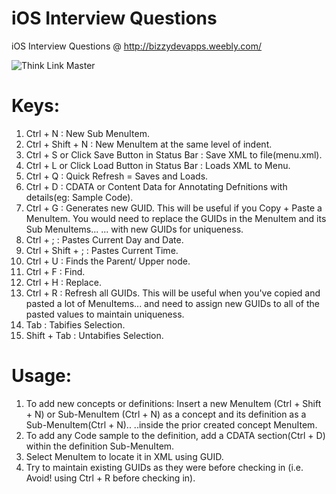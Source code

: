 iOS Interview Questions
=======================

iOS Interview Questions @ http://bizzydevapps.weebly.com/

![Think Link Master](http://bizzydevapps.weebly.com/uploads/2/6/0/6/26064193/header_images/1392910236.jpg)

Keys:
=====
1. Ctrl + N : New Sub MenuItem.
2. Ctrl + Shift + N : New MenuItem at the same level of indent.
3. Ctrl + S or Click Save Button in Status Bar : Save XML to file(menu.xml).
4. Ctrl + L or Click Load Button in Status Bar : Loads XML to Menu.
5. Ctrl + Q : Quick Refresh = Saves and Loads.
6. Ctrl + D : CDATA or Content Data for Annotating Defnitions with details(eg: Sample Code).
7. Ctrl + G : Generates new GUID.
              This will be useful if you Copy + Paste a MenuItem. 
              You would need to replace the GUIDs in the MenuItem and its Sub MenuItems...
              ... with new GUIDs for uniqueness.
8. Ctrl + ; : Pastes Current Day and Date.
9. Ctrl + Shift + ; : Pastes Current Time.
10. Ctrl + U : Finds the Parent/ Upper node.
11. Ctrl + F : Find.
12. Ctrl + H : Replace.
13. Ctrl + R : Refresh all GUIDs.
		This will be useful when you've copied and pasted a lot of MenuItems...
		and need to assign new GUIDs to all of the pasted values to maintain uniqueness.
14. Tab : Tabifies Selection.
15. Shift + Tab : Untabifies Selection.

Usage:
======
1. To add new concepts or definitions:
	Insert a new MenuItem (Ctrl + Shift + N) or Sub-MenuItem (Ctrl + N) as a concept and its definition as a Sub-MenuItem(Ctrl + N).. 
	..inside the prior created concept MenuItem.
2. To add any Code sample to the definition, add a CDATA section(Ctrl + D) within the definition Sub-MenuItem.
3. Select MenuItem to locate it in XML using GUID.
4. Try to maintain existing GUIDs as they were before checking in (i.e. Avoid! using Ctrl + R before checking in).
